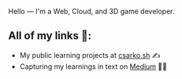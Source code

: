 Hello — I'm a Web, Cloud, and 3D game developer.

## All of my links 🔗:
- My public learning projects at <a href="https://csarko.sh">csarko.sh</a> ✍️
- Capturing my learnings in text on <a href="https://medium.com/@csarkosh">Medium</a> 🧑‍💻
